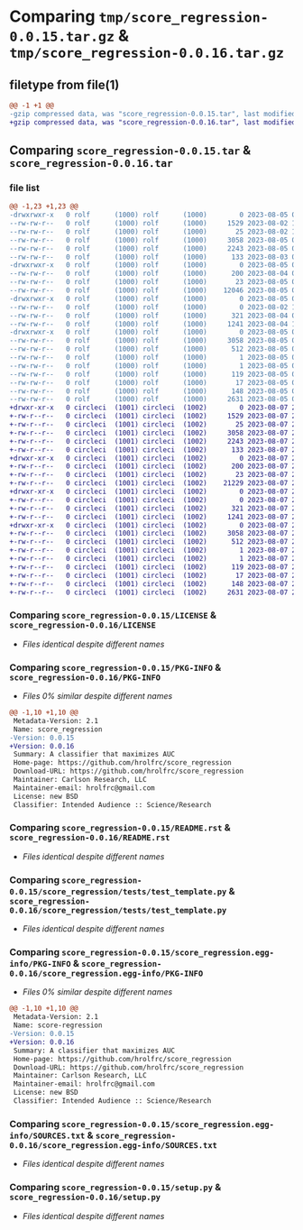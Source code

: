 # Comparing `tmp/score_regression-0.0.15.tar.gz` & `tmp/score_regression-0.0.16.tar.gz`

## filetype from file(1)

```diff
@@ -1 +1 @@
-gzip compressed data, was "score_regression-0.0.15.tar", last modified: Sat Aug  5 05:10:23 2023, max compression
+gzip compressed data, was "score_regression-0.0.16.tar", last modified: Mon Aug  7 23:25:14 2023, max compression
```

## Comparing `score_regression-0.0.15.tar` & `score_regression-0.0.16.tar`

### file list

```diff
@@ -1,23 +1,23 @@
-drwxrwxr-x   0 rolf      (1000) rolf      (1000)        0 2023-08-05 05:10:23.530275 score_regression-0.0.15/
--rw-rw-r--   0 rolf      (1000) rolf      (1000)     1529 2023-08-02 15:42:42.000000 score_regression-0.0.15/LICENSE
--rw-rw-r--   0 rolf      (1000) rolf      (1000)       25 2023-08-02 15:42:42.000000 score_regression-0.0.15/MANIFEST.in
--rw-rw-r--   0 rolf      (1000) rolf      (1000)     3058 2023-08-05 05:10:23.530275 score_regression-0.0.15/PKG-INFO
--rw-rw-r--   0 rolf      (1000) rolf      (1000)     2243 2023-08-05 02:45:31.000000 score_regression-0.0.15/README.rst
--rw-rw-r--   0 rolf      (1000) rolf      (1000)      133 2023-08-03 00:34:01.000000 score_regression-0.0.15/requirements.txt
-drwxrwxr-x   0 rolf      (1000) rolf      (1000)        0 2023-08-05 05:10:23.530275 score_regression-0.0.15/score_regression/
--rw-rw-r--   0 rolf      (1000) rolf      (1000)      200 2023-08-04 02:00:42.000000 score_regression-0.0.15/score_regression/__init__.py
--rw-rw-r--   0 rolf      (1000) rolf      (1000)       23 2023-08-05 05:08:42.000000 score_regression-0.0.15/score_regression/_version.py
--rw-rw-r--   0 rolf      (1000) rolf      (1000)    12046 2023-08-05 02:37:52.000000 score_regression-0.0.15/score_regression/score_regression.py
-drwxrwxr-x   0 rolf      (1000) rolf      (1000)        0 2023-08-05 05:10:23.530275 score_regression-0.0.15/score_regression/tests/
--rw-rw-r--   0 rolf      (1000) rolf      (1000)        0 2023-08-02 15:42:42.000000 score_regression-0.0.15/score_regression/tests/__init__.py
--rw-rw-r--   0 rolf      (1000) rolf      (1000)      321 2023-08-04 02:03:02.000000 score_regression-0.0.15/score_regression/tests/test_common.py
--rw-rw-r--   0 rolf      (1000) rolf      (1000)     1241 2023-08-04 17:23:29.000000 score_regression-0.0.15/score_regression/tests/test_template.py
-drwxrwxr-x   0 rolf      (1000) rolf      (1000)        0 2023-08-05 05:10:23.530275 score_regression-0.0.15/score_regression.egg-info/
--rw-rw-r--   0 rolf      (1000) rolf      (1000)     3058 2023-08-05 05:10:23.000000 score_regression-0.0.15/score_regression.egg-info/PKG-INFO
--rw-rw-r--   0 rolf      (1000) rolf      (1000)      512 2023-08-05 05:10:23.000000 score_regression-0.0.15/score_regression.egg-info/SOURCES.txt
--rw-rw-r--   0 rolf      (1000) rolf      (1000)        1 2023-08-05 05:10:23.000000 score_regression-0.0.15/score_regression.egg-info/dependency_links.txt
--rw-rw-r--   0 rolf      (1000) rolf      (1000)        1 2023-08-05 02:40:22.000000 score_regression-0.0.15/score_regression.egg-info/not-zip-safe
--rw-rw-r--   0 rolf      (1000) rolf      (1000)      119 2023-08-05 05:10:23.000000 score_regression-0.0.15/score_regression.egg-info/requires.txt
--rw-rw-r--   0 rolf      (1000) rolf      (1000)       17 2023-08-05 05:10:23.000000 score_regression-0.0.15/score_regression.egg-info/top_level.txt
--rw-rw-r--   0 rolf      (1000) rolf      (1000)      148 2023-08-05 05:10:23.534275 score_regression-0.0.15/setup.cfg
--rw-rw-r--   0 rolf      (1000) rolf      (1000)     2631 2023-08-05 02:26:20.000000 score_regression-0.0.15/setup.py
+drwxr-xr-x   0 circleci  (1001) circleci  (1002)        0 2023-08-07 23:25:14.709840 score_regression-0.0.16/
+-rw-r--r--   0 circleci  (1001) circleci  (1002)     1529 2023-08-07 23:22:15.000000 score_regression-0.0.16/LICENSE
+-rw-r--r--   0 circleci  (1001) circleci  (1002)       25 2023-08-07 23:22:15.000000 score_regression-0.0.16/MANIFEST.in
+-rw-r--r--   0 circleci  (1001) circleci  (1002)     3058 2023-08-07 23:25:14.709840 score_regression-0.0.16/PKG-INFO
+-rw-r--r--   0 circleci  (1001) circleci  (1002)     2243 2023-08-07 23:22:15.000000 score_regression-0.0.16/README.rst
+-rw-r--r--   0 circleci  (1001) circleci  (1002)      133 2023-08-07 23:22:15.000000 score_regression-0.0.16/requirements.txt
+drwxr-xr-x   0 circleci  (1001) circleci  (1002)        0 2023-08-07 23:25:14.709840 score_regression-0.0.16/score_regression/
+-rw-r--r--   0 circleci  (1001) circleci  (1002)      200 2023-08-07 23:22:15.000000 score_regression-0.0.16/score_regression/__init__.py
+-rw-r--r--   0 circleci  (1001) circleci  (1002)       23 2023-08-07 23:22:15.000000 score_regression-0.0.16/score_regression/_version.py
+-rw-r--r--   0 circleci  (1001) circleci  (1002)    21229 2023-08-07 23:22:15.000000 score_regression-0.0.16/score_regression/score_regression.py
+drwxr-xr-x   0 circleci  (1001) circleci  (1002)        0 2023-08-07 23:25:14.709840 score_regression-0.0.16/score_regression/tests/
+-rw-r--r--   0 circleci  (1001) circleci  (1002)        0 2023-08-07 23:22:15.000000 score_regression-0.0.16/score_regression/tests/__init__.py
+-rw-r--r--   0 circleci  (1001) circleci  (1002)      321 2023-08-07 23:22:15.000000 score_regression-0.0.16/score_regression/tests/test_common.py
+-rw-r--r--   0 circleci  (1001) circleci  (1002)     1241 2023-08-07 23:22:15.000000 score_regression-0.0.16/score_regression/tests/test_template.py
+drwxr-xr-x   0 circleci  (1001) circleci  (1002)        0 2023-08-07 23:25:14.709840 score_regression-0.0.16/score_regression.egg-info/
+-rw-r--r--   0 circleci  (1001) circleci  (1002)     3058 2023-08-07 23:25:14.000000 score_regression-0.0.16/score_regression.egg-info/PKG-INFO
+-rw-r--r--   0 circleci  (1001) circleci  (1002)      512 2023-08-07 23:25:14.000000 score_regression-0.0.16/score_regression.egg-info/SOURCES.txt
+-rw-r--r--   0 circleci  (1001) circleci  (1002)        1 2023-08-07 23:25:14.000000 score_regression-0.0.16/score_regression.egg-info/dependency_links.txt
+-rw-r--r--   0 circleci  (1001) circleci  (1002)        1 2023-08-07 23:23:01.000000 score_regression-0.0.16/score_regression.egg-info/not-zip-safe
+-rw-r--r--   0 circleci  (1001) circleci  (1002)      119 2023-08-07 23:25:14.000000 score_regression-0.0.16/score_regression.egg-info/requires.txt
+-rw-r--r--   0 circleci  (1001) circleci  (1002)       17 2023-08-07 23:25:14.000000 score_regression-0.0.16/score_regression.egg-info/top_level.txt
+-rw-r--r--   0 circleci  (1001) circleci  (1002)      148 2023-08-07 23:25:14.713840 score_regression-0.0.16/setup.cfg
+-rw-r--r--   0 circleci  (1001) circleci  (1002)     2631 2023-08-07 23:22:15.000000 score_regression-0.0.16/setup.py
```

### Comparing `score_regression-0.0.15/LICENSE` & `score_regression-0.0.16/LICENSE`

 * *Files identical despite different names*

### Comparing `score_regression-0.0.15/PKG-INFO` & `score_regression-0.0.16/PKG-INFO`

 * *Files 0% similar despite different names*

```diff
@@ -1,10 +1,10 @@
 Metadata-Version: 2.1
 Name: score_regression
-Version: 0.0.15
+Version: 0.0.16
 Summary: A classifier that maximizes AUC
 Home-page: https://github.com/hrolfrc/score_regression
 Download-URL: https://github.com/hrolfrc/score_regression
 Maintainer: Carlson Research, LLC
 Maintainer-email: hrolfrc@gmail.com
 License: new BSD
 Classifier: Intended Audience :: Science/Research
```

### Comparing `score_regression-0.0.15/README.rst` & `score_regression-0.0.16/README.rst`

 * *Files identical despite different names*

### Comparing `score_regression-0.0.15/score_regression/tests/test_template.py` & `score_regression-0.0.16/score_regression/tests/test_template.py`

 * *Files identical despite different names*

### Comparing `score_regression-0.0.15/score_regression.egg-info/PKG-INFO` & `score_regression-0.0.16/score_regression.egg-info/PKG-INFO`

 * *Files 0% similar despite different names*

```diff
@@ -1,10 +1,10 @@
 Metadata-Version: 2.1
 Name: score-regression
-Version: 0.0.15
+Version: 0.0.16
 Summary: A classifier that maximizes AUC
 Home-page: https://github.com/hrolfrc/score_regression
 Download-URL: https://github.com/hrolfrc/score_regression
 Maintainer: Carlson Research, LLC
 Maintainer-email: hrolfrc@gmail.com
 License: new BSD
 Classifier: Intended Audience :: Science/Research
```

### Comparing `score_regression-0.0.15/score_regression.egg-info/SOURCES.txt` & `score_regression-0.0.16/score_regression.egg-info/SOURCES.txt`

 * *Files identical despite different names*

### Comparing `score_regression-0.0.15/setup.py` & `score_regression-0.0.16/setup.py`

 * *Files identical despite different names*

